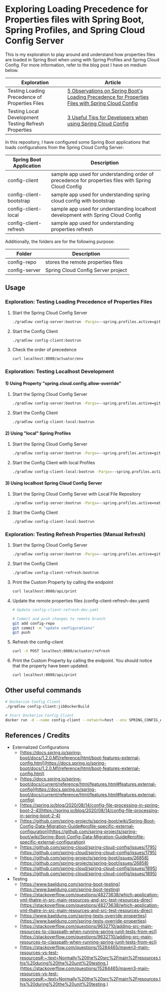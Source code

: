 # Exploring Loading Precedence for Properties files with Spring Boot, Spring Profiles, and Spring Cloud Config Server

This is my exploration to play around and understand how properties files are loaded in Spring Boot when using with Spring 
Profiles and Spring Cloud Config. For more information, refer to the blog post I have on medium below.

| Exploration | Article |
| --- | --- |
| Testing Loading Precedence of Properties Files | [5 Observations on Spring Boot's Loading Precedence for Properties Files with Spring Cloud Config](https://betterprogramming.pub/5-observations-on-spring-boots-loading-precedence-for-properties-files-with-spring-cloud-config-331d1af9052e) |
| Testing Local Development<br>Testing Refresh Properties | [3 Useful Tips for Developers when using Spring Cloud Config](https://medium.com/@kbryan1008/3-useful-tips-for-developers-when-using-spring-cloud-config-de7b874f9911) | 

In this repository, I have configured some Spring Boot applications that loads configurations from the Spring Cloud Config Server:

| Spring Boot Application | Description |
| --- | --- |
| config-client | sample app used for understanding order of precedence for properties files with Spring Cloud Config |
| config-client-bootstrap | sample app used for understanding spring cloud config with bootstrap |
| config-client-local | sample app used for understanding localhost development with Spring Cloud Config |
| config-client-refresh  | sample app used for understanding properties refresh |

Additionally, the folders are for the following purpose:

| Folder | Description |
| --- | --- |
| config-repo | stores the remote properties files |
| config-server | Spring Cloud Config Server project |

## Usage

### Exploration: Testing Loading Precedence of Properties Files

1. Start the Spring Cloud Config Server

   ```bash
   ./gradlew config-server:bootrun -Pargs=--spring.profiles.active=git
   ```

2. Start the Config Client

   ```bash
   ./gradlew config-client:bootrun
   ```

3. Check the order of precedence

   ```bash
   curl localhost:8080/actuator/env
   ```

### Exploration: Testing Localhost Development

#### 1) Using Property "spring.cloud.config.allow-override"

1. Start the Spring Cloud Config Server

   ```bash
   ./gradlew config-server:bootrun -Pargs=--spring.profiles.active=git
   ```

2. Start the Config Client

   ```bash
   ./gradlew config-client-local:bootrun
   ```

#### 2) Using "local" Spring Profiles

1. Start the Spring Cloud Config Server

   ```bash
   ./gradlew config-server:bootrun -Pargs=--spring.profiles.active=git
   ```

2. Start the Config Client with local Profiles

   ```bash
   ./gradlew config-client-local:bootrun -Pargs=--spring.profiles.active=dev,local
   ```

#### 3) Using localhost Spring Cloud Config Server

1. Start the Spring Cloud Config Server with Local File Repository

   ```bash
   ./gradlew config-server:bootrun -Pargs=--spring.profiles.active=native
   ```

2. Start the Config Client

   ```bash
   ./gradlew config-client-local:bootrun
   ```

### Exploration: Testing Refresh Properties (Manual Refresh)

1. Start the Spring Cloud Config Server

   ```bash
   ./gradlew config-server:bootrun -Pargs=--spring.profiles.active=git
   ```

2. Start the Config Client

   ```bash
   ./gradlew config-client-refresh:bootrun
   ``` 

3. Print the Custom Property by calling the endpoint

   ```bash
   curl localhost:8080/api/print
   ``` 

4. Update the remote properties files (config-client-refresh-dev.yaml)

   ```bash
   # Update config-client-refresh-dev.yaml
   
   # Commit and push changes to remote branch
   git add config-repo
   git commit -m "update configurations"
   git push
   ``` 

5. Refresh the config-client
    
   ```bash
   curl -X POST localhost:8080/actuator/refresh
   ```

6. Print the Custom Property by calling the endpoint. You should notice that the property have been updated.

   ```bash
   curl localhost:8080/api/print
   ``` 

## Other useful commands

```bash
# Dockerize Config Client
./gradlew config-client:jibDockerBuild

# Start Dockerize Config Client
docker run -d --name config-client --network=host --env SPRING_CONFIG_ADDITIONAL_LOCATION='/config/' --volume <path_to_config_folder>:/config config-client
```

## References / Credits

- Externalized Configurations
    - [https://docs.spring.io/spring-boot/docs/1.2.0.M1/reference/html/boot-features-external-config.html](https://docs.spring.io/spring-boot/docs/1.2.0.M1/reference/html/boot-features-external-config.html)
    - [https://docs.spring.io/spring-boot/docs/current/reference/html/features.html#features.external-config](https://docs.spring.io/spring-boot/docs/current/reference/html/features.html#features.external-config)
    - [https://spring.io/blog/2020/08/14/config-file-processing-in-spring-boot-2-4](https://spring.io/blog/2020/08/14/config-file-processing-in-spring-boot-2-4)
    - [https://github.com/spring-projects/spring-boot/wiki/Spring-Boot-Config-Data-Migration-Guide#profile-specific-external-configuration](https://github.com/spring-projects/spring-boot/wiki/Spring-Boot-Config-Data-Migration-Guide#profile-specific-external-configuration)
    - [https://github.com/spring-cloud/spring-cloud-config/issues/1795](https://github.com/spring-cloud/spring-cloud-config/issues/1795)
    - [https://github.com/spring-projects/spring-boot/issues/26858](https://github.com/spring-projects/spring-boot/issues/26858)
    - [https://github.com/spring-cloud/spring-cloud-config/issues/1895](https://github.com/spring-cloud/spring-cloud-config/issues/1895)
- Testing
    - [https://www.baeldung.com/spring-boot-testing](https://www.baeldung.com/spring-boot-testing)
    - [https://stackoverflow.com/questions/48273638/which-application-yml-thatre-in-src-main-resources-and-src-test-resources-direc](https://stackoverflow.com/questions/48273638/which-application-yml-thatre-in-src-main-resources-and-src-test-resources-direc)
    - [https://www.baeldung.com/spring-tests-override-properties](https://www.baeldung.com/spring-tests-override-properties)
    - [https://stackoverflow.com/questions/9632710/adding-src-main-resources-to-classpath-when-running-spring-junit-tests-from-ecl](https://stackoverflow.com/questions/9632710/adding-src-main-resources-to-classpath-when-running-spring-junit-tests-from-ecl)
    - [https://stackoverflow.com/questions/15284465/maven3-main-resources-vs-test-resources#:~:text=Normally%20the%20src%2Fmain%2Fresources,this%20during%20the%20unit%20testing.](https://stackoverflow.com/questions/15284465/maven3-main-resources-vs-test-resources#:~:text=Normally%20the%20src%2Fmain%2Fresources,this%20during%20the%20unit%20testing.)
